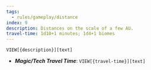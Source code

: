 ```yaml
---
tags:
  - rules/gameplay/distance
index: 9
description: Distances on the scale of a few AU.
travel-time: 1d10+1 minutes; 1d4+1 biomes
---
```

`VIEW[{description}][text]`

- ***Magic/Tech Travel Time***: `VIEW[{travel-time}][text]`
